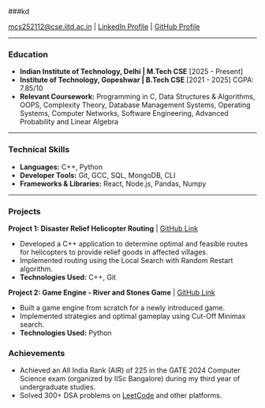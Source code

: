 ###kd

<mcs252112@cse.iitd.ac.in> | [LinkedIn Profile](https://www.linkedin.com/in/kunal-dhyani-183386226/) | [GitHub Profile](https://github.com/KunalDhyani22)

---

### Education
- **Indian Institute of Technology, Delhi | M.Tech CSE** [2025 - Present]
- **Institute of Technology, Gopeshwar | B.Tech CSE** [2021 - 2025]
  CGPA: 7.85/10
- **Relevant Coursework:** Programming in C, Data Structures & Algorithms, OOPS, Complexity Theory, Database Management Systems, Operating Systems, Computer Networks, Software Engineering, Advanced Probability and Linear Algebra

---

### Technical Skills
- **Languages:** C++, Python
- **Developer Tools:** Git, GCC, SQL, MongoDB, CLI
- **Frameworks & Libraries:** React, Node.js, Pandas, Numpy

---

### Projects

**Project 1: Disaster Relief Helicopter Routing** | [GitHub Link](https://github.com/KunalDhyani22/Artificial-Intelligence-Disaster-Relief-Helicopter-Routing)
- Developed a C++ application to determine optimal and feasible routes for helicopters to provide relief goods in affected villages.
- Implemented routing using the Local Search with Random Restart algorithm.
- **Technologies Used:** C++, Git

**Project 2: Game Engine - River and Stones Game** | [GitHub Link](https://github.com/KunalDhyani22/Game-Engine-Stone-and-River)
- Built a game engine from scratch for a newly introduced game.
- Implemented strategies and optimal gameplay using Cut-Off Minimax search.
- **Technologies Used:** Python

### Achievements

- Achieved an All India Rank (AIR) of 225 in the GATE 2024 Computer Science exam (organized by IISc Bangalore) during my third year of undergraduate studies.
- Solved 300+ DSA problems on [LeetCode](https://leetcode.com/u/Kunal_Dhyani/) and other platforms.
